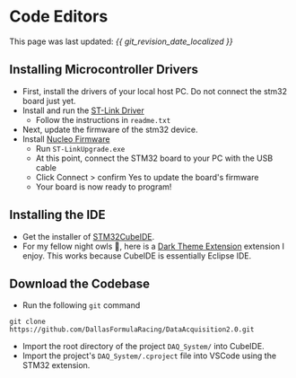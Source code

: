 # Code Editors

This page was last updated: *{{ git_revision_date_localized }}*

## Installing Microcontroller Drivers
* First, install the drivers of your local host PC. Do not connect the stm32 board just yet.
* Install and run the [ST-Link Driver](https://os.mbed.com/teams/st/wiki/ST-Link-Driver)
  * Follow the instructions in `readme.txt`
* Next, update the firmware of the stm32 device.
* Install [Nucleo Firmware](https://os.mbed.com/teams/ST/wiki/Nucleo-Firmware)
  * Run `ST-LinkUpgrade.exe`
  * At this point, connect the STM32 board to your PC with the USB cable
  * Click Connect > confirm Yes to update the board's firmware
  * Your board is now ready to program!

## Installing the IDE
* Get the installer of [STM32CubeIDE](https://www.st.com/en/development-tools/stm32cubeide.html).
* For my fellow night owls 🦉, here is a [Dark Theme Extension](https://marketplace.eclipse.org/content/darkest-dark-theme-devstyle) extension I enjoy. This works because CubeIDE is essentially Eclipse IDE.

## Download the Codebase
* Run the following `git` command
```
git clone https://github.com/DallasFormulaRacing/DataAcquisition2.0.git
```
* Import the root directory of the project `DAQ_System/` into CubeIDE.
* Import the project's `DAQ_System/.cproject` file into VSCode using the STM32 extension.
